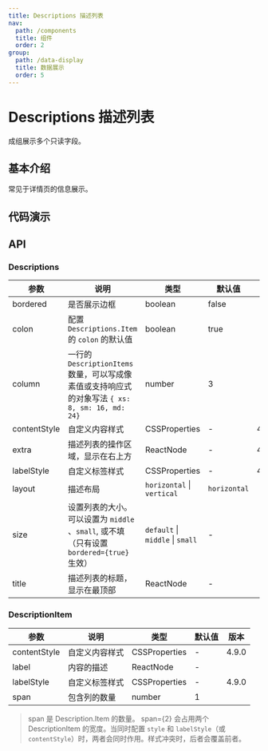 ```yaml
---
title: Descriptions 描述列表
nav:
  path: /components
  title: 组件
  order: 2
group:
  path: /data-display
  title: 数据展示
  order: 5
---
```


# Descriptions 描述列表

成组展示多个只读字段。

## 基本介绍

常见于详情页的信息展示。

## 代码演示

<code src="demos/data-display/descriptions/basic.tsx" title="基本" desc="简单的展示。"></code>

<code src="demos/data-display/descriptions/border.tsx" title="带边框的" desc="带边框和背景颜色列表。"></code>

<code src="demos/data-display/descriptions/text.tsx" title="复杂文本的情况" desc="带边框和背景颜色列表。"></code>

<code src="demos/data-display/descriptions/size.tsx" title="自定义尺寸" desc="自定义尺寸，适应在各种容器中展示。"></code>

<code src="demos/data-display/descriptions/responsive.tsx" title="响应式" desc="通过响应式的配置可以实现在小屏幕设备上的完美呈现。"></code>

<code src="demos/data-display/descriptions/vertical.tsx" title="垂直" desc="垂直的列表。"></code>

<code src="demos/data-display/descriptions/vertical-border.tsx" title="垂直带边框的" desc="垂直带边框和背景颜色的列表。"></code>

<code src="demos/data-display/descriptions/style.tsx" title="自定义 label & wrapper 样式" desc="自定义 label & wrapper 样式"></code>

## API

### Descriptions

| 参数         | 说明                                                                                            | 类型                             | 默认值       | 版本   |
| ------------ | ----------------------------------------------------------------------------------------------- | -------------------------------- | ------------ | ------ |
| bordered     | 是否展示边框                                                                                    | boolean                          | false        |        |
| colon        | 配置 `Descriptions.Item` 的 `colon` 的默认值                                                    | boolean                          | true         |        |
| column       | 一行的 `DescriptionItems` 数量，可以写成像素值或支持响应式的对象写法 `{ xs: 8, sm: 16, md: 24}` | number                           | 3            |        |
| contentStyle | 自定义内容样式                                                                                  | CSSProperties                    | -            | 4.10.0 |
| extra        | 描述列表的操作区域，显示在右上方                                                                | ReactNode                        | -            | 4.5.0  |
| labelStyle   | 自定义标签样式                                                                                  | CSSProperties                    | -            | 4.10.0 |
| layout       | 描述布局                                                                                        | `horizontal` \| `vertical`       | `horizontal` |        |
| size         | 设置列表的大小。可以设置为 `middle` 、`small`, 或不填（只有设置 `bordered={true}` 生效）        | `default` \| `middle` \| `small` | -            |        |
| title        | 描述列表的标题，显示在最顶部                                                                    | ReactNode                        | -            |        |

### DescriptionItem

| 参数         | 说明           | 类型          | 默认值 | 版本  |
| ------------ | -------------- | ------------- | ------ | ----- |
| contentStyle | 自定义内容样式 | CSSProperties | -      | 4.9.0 |
| label        | 内容的描述     | ReactNode     | -      |       |
| labelStyle   | 自定义标签样式 | CSSProperties | -      | 4.9.0 |
| span         | 包含列的数量   | number        | 1      |       |

> span 是 Description.Item 的数量。 span={2} 会占用两个 DescriptionItem 的宽度。当同时配置 `style` 和 `labelStyle`（或 `contentStyle`）时，两者会同时作用。样式冲突时，后者会覆盖前者。
